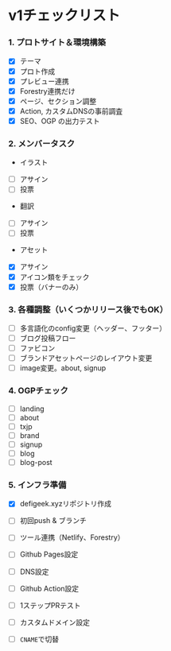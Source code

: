 #  v1チェックリスト


### 1. プロトサイト＆環境構築
- [x] テーマ
- [x] プロト作成
- [x] プレビュー連携
- [x] Forestry連携だけ
- [x] ページ、セクション調整
- [x] Action, カスタムDNSの事前調査
- [x] SEO、OGP の出力テスト

### 2. メンバータスク
- イラスト
- [ ] アサイン
- [ ] 投票
- 翻訳
- [ ] アサイン
- [ ] 投票
- アセット
- [x] アサイン
- [x] アイコン類をチェック
- [x] 投票（バナーのみ）

###  3. 各種調整（いくつかリリース後でもOK）
- [ ] 多言語化のconfig変更（ヘッダー、フッター）
- [ ] ブログ投稿フロー
- [ ] ファビコン
- [ ] ブランドアセットページのレイアウト変更
- [ ] image変更。about, signup

###  4. OGPチェック
- [ ] landing
- [ ] about
- [ ] txjp
- [ ] brand
- [ ] signup
- [ ] blog
- [ ] blog-post

### 5. インフラ準備
- [x] defigeek.xyzリポジトリ作成
- [ ] 初回push & ブランチ
- [ ] ツール連携（Netlify、Forestry）
- [ ] Github Pages設定
- [ ] DNS設定
- [ ] Github Action設定
- [ ] 1ステップPRテスト
- [ ] カスタムドメイン設定
- [ ] `CNAME`で切替

